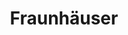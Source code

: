 ---
title: "Fraunhäuser"
last_modified_at: 2019-11-01T18:00:02+02:00
read_time: false
categories:
  - About
header:
  teaser: 
---